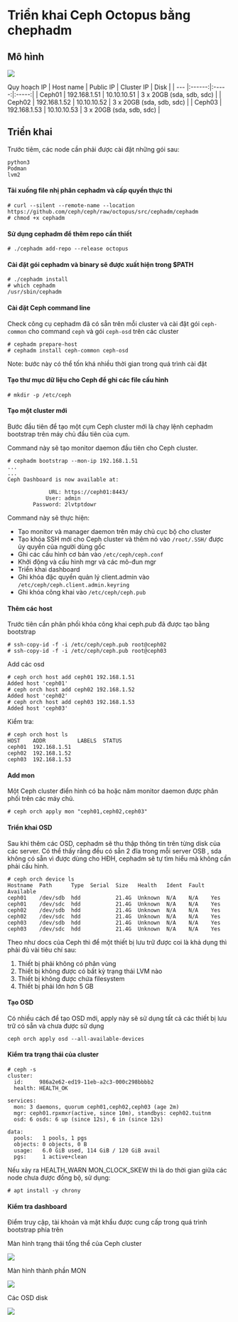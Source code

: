 # Triển khai Ceph Octopus bằng chephadm
## Mô hình

![](https://github.com/huynp1999/huynp/blob/master/pic/storage/ceph7.PNG)

Quy hoạch IP
|  Host name | Public IP | Cluster IP | Disk |
| --- |:------:|:-----:|:-----:|
|  Ceph01   |  192.168.1.51    | 10.10.10.51 | 3 x 20GB (sda, sdb, sdc) |
|  Ceph02   |   192.168.1.52   | 10.10.10.52 | 3 x 20GB (sda, sdb, sdc) |
|  Ceph03   |   192.168.1.53   | 10.10.10.53 | 3 x 20GB (sda, sdb, sdc) |


## Triển khai
Trước tiêm, các node cần phải được cài đặt những gói sau:
    
    python3
    Podman
    lvm2

#### Tải xuống file nhị phân cephadm và cấp quyền thực thi

    # curl --silent --remote-name --location https://github.com/ceph/ceph/raw/octopus/src/cephadm/cephadm
    # chmod +x cephadm

#### Sử dụng cephadm để thêm repo cần thiết

    # ./cephadm add-repo --release octopus

#### Cài đặt gói cephadm và binary sẽ được xuất hiện trong $PATH 
    
    # ./cephadm install
    # which cephadm
    /usr/sbin/cephadm
    
#### Cài đặt Ceph command line
Check công cụ cephadm đã có sẵn trên mỗi cluster và cài đặt gói `ceph-common` cho command `ceph` và gói `ceph-osd` trên các cluster

    # cephadm prepare-host
    # cephadm install ceph-common ceph-osd

Note: bước này có thể tốn khá nhiều thời gian trong quá trình cài đặt

#### Tạo thư mục dữ liệu cho Ceph để ghi các file cấu hình

    # mkdir -p /etc/ceph
    
#### Tạo một cluster mới
Bước đầu tiên để tạo một cụm Ceph cluster mới là chạy lệnh cephadm bootstrap trên máy chủ đầu tiên của cụm.

Command này sẽ tạo monitor daemon đầu tiên cho Ceph cluster.

    # cephadm bootstrap --mon-ip 192.168.1.51
    ...
    ...
    Ceph Dashboard is now available at:

                 URL: https://ceph01:8443/
                User: admin
            Password: 2lvtptdowr

Command này sẽ thực hiện:

- Tạo monitor và manager daemon trên máy chủ cục bộ cho cluster
- Tạo khóa SSH mới cho Ceph cluster và thêm nó vào `/root/.SSH/` được ủy quyền của người dùng gốc
- Ghi các cấu hình cơ bản vào `/etc/ceph/ceph.conf`
- Khởi động và cấu hình mgr và các mô-đun mgr
- Triển khai dashboard
- Ghi khóa đặc quyền quản lý client.admin vào `/etc/ceph/ceph.client.admin.keyring`
- Ghi khóa công khai vào `/etc/ceph/ceph.pub`

#### Thêm các host
Trước tiên cần phân phối khóa công khai ceph.pub đã được tạo bằng bootstrap

    # ssh-copy-id -f -i /etc/ceph/ceph.pub root@ceph02
    # ssh-copy-id -f -i /etc/ceph/ceph.pub root@ceph03
 
Add các osd

    # ceph orch host add ceph01 192.168.1.51
    Added host 'ceph01'
    # ceph orch host add ceph02 192.168.1.52
    Added host 'ceph02'
    # ceph orch host add ceph03 192.168.1.53
    Added host 'ceph03'

Kiểm tra:

    # ceph orch host ls
    HOST    ADDR          LABELS  STATUS
    ceph01  192.168.1.51
    ceph02  192.168.1.52
    ceph03  192.168.1.53

#### Add mon
Một Ceph cluster điển hình có ba hoặc năm monitor daemon được phân phối trên các máy chủ.

    # ceph orch apply mon "ceph01,ceph02,ceph03"

#### Triển khai OSD
Sau khi thêm các OSD, cephadm sẽ thu thập thông tin trên từng disk của các server.
Có thể thấy rằng đều có sẵn 2 đĩa trong mỗi server OSB , sda không có sẵn vì được dùng cho HĐH, cephadm sẽ tự tìm hiểu mà không cần phải cấu hình.

    # ceph orch device ls
    Hostname  Path      Type  Serial  Size   Health   Ident  Fault  Available
    ceph01    /dev/sdb  hdd           21.4G  Unknown  N/A    N/A    Yes
    ceph01    /dev/sdc  hdd           21.4G  Unknown  N/A    N/A    Yes
    ceph02    /dev/sdb  hdd           21.4G  Unknown  N/A    N/A    Yes
    ceph02    /dev/sdc  hdd           21.4G  Unknown  N/A    N/A    Yes
    ceph03    /dev/sdb  hdd           21.4G  Unknown  N/A    N/A    Yes
    ceph03    /dev/sdc  hdd           21.4G  Unknown  N/A    N/A    Yes
    
Theo như docs của Ceph thì để một thiết bị lưu trữ được coi là khả dụng thì phải đủ vài tiêu chí sau:

1. Thiết bị phải không có phân vùng
2. Thiết bị không được có bất kỳ trạng thái LVM nào
3. Thiết bị không được chứa filesystem
4. Thiết bị phải lớn hơn 5 GB 

#### Tạo OSD
Có nhiều cách để tạo OSD mới, apply này sẽ sử dụng tất cả các thiết bị lưu trữ có sẵn và chưa được sử dụng

    ceph orch apply osd --all-available-devices
    
#### Kiểm tra trạng thái của cluster

    # ceph -s
    cluster:
      id:     986a2e62-ed19-11eb-a2c3-000c298bbbb2
      health: HEALTH_OK

    services:
      mon: 3 daemons, quorum ceph01,ceph02,ceph03 (age 2m)
      mgr: ceph01.rpxmxr(active, since 10m), standbys: ceph02.tuitnm
      osd: 6 osds: 6 up (since 12s), 6 in (since 12s)

    data:
      pools:   1 pools, 1 pgs
      objects: 0 objects, 0 B
      usage:   6.0 GiB used, 114 GiB / 120 GiB avail
      pgs:     1 active+clean

Nếu xảy ra HEALTH_WARN MON_CLOCK_SKEW thì là do thời gian giữa các node chưa được đồng bộ, sử dụng:

    # apt install -y chrony
    
#### Kiểm tra dashboard
Điểm truy cập, tài khoản và mật khẩu được cung cấp trong quá trình bootstrap phía trên

Màn hình trạng thái tổng thể của Ceph cluster

![](https://github.com/huynp1999/huynp/blob/master/pic/storage/ceph1.PNG)

Màn hình thành phần MON

![](https://github.com/huynp1999/huynp/blob/master/pic/storage/ceph2.PNG)

Các OSD disk

![](https://github.com/huynp1999/huynp/blob/master/pic/storage/ceph3.PNG)


